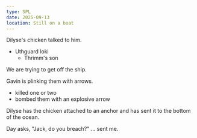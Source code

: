 ```yaml
---
type: SPL
date: 2025-09-13
location: Still on a boat
---
```


Dilyse's chicken talked to him. 
- Uthguard loki 
	- Thrimm's son

We are trying to get off the ship. 

Gavin is plinking them with arrows.
- killed one or two
- bombed them with an explosive arrow

Dilyse has the chicken attached to an anchor and has sent it to the bottom of the ocean. 

Day asks, "Jack, do you breach?" ... sent me. 


